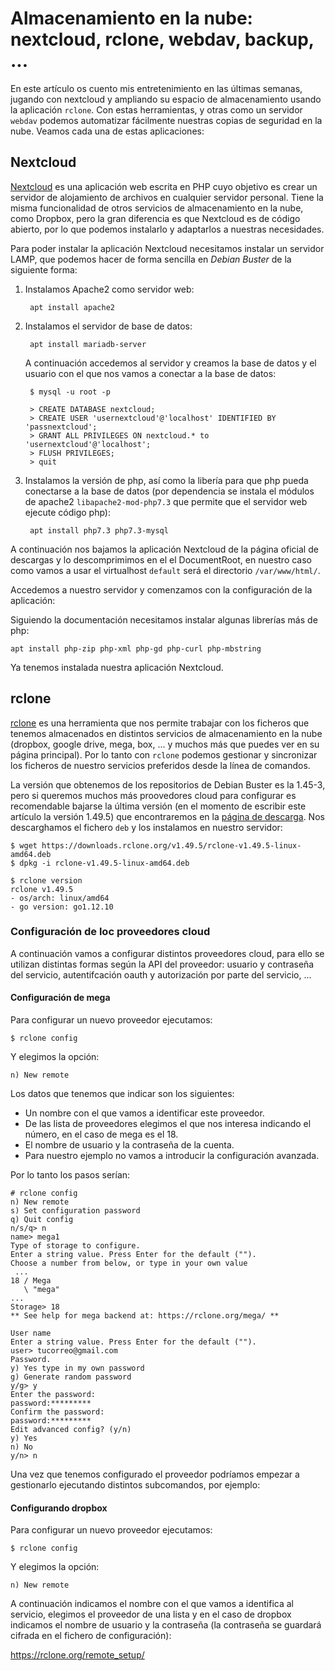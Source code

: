 # Almacenamiento en la nube: nextcloud, rclone, webdav, backup, ...

En este artículo os cuento mis entretenimiento en las últimas semanas, jugando con nextcloud y ampliando su espacio de almacenamiento usando la aplicación `rclone`. Con estas herramientas, y otras como un servidor `webdav` podemos automatizar fácilmente nuestras copias de seguridad en la nube. Veamos cada una de estas aplicaciones:

## Nextcloud

[Nextcloud](https://nextcloud.com/) es una aplicación web escrita en PHP cuyo objetivo es crear un servidor de alojamiento de archivos en cualquier servidor personal. Tiene la misma funcionalidad de otros servicios de almacenamiento en la nube, como Dropbox, pero la gran diferencia es que Nextcloud es de código abierto, por lo que podemos instalarlo y adaptarlos a nuestras necesidades.

Para poder instalar la aplicación Nextcloud necesitamos instalar un servidor LAMP, que podemos hacer de forma sencilla en *Debian Buster* de la siguiente forma:

1. Instalamos Apache2 como servidor web:

        apt install apache2

2. Instalamos el servidor de base de datos:

        apt install mariadb-server

    A continuación accedemos al servidor y creamos la base de datos y el usuario con el que nos vamos a conectar a la base de datos:

        $ mysql -u root -p

        > CREATE DATABASE nextcloud;
        > CREATE USER 'usernextcloud'@'localhost' IDENTIFIED BY 'passnextcloud';
        > GRANT ALL PRIVILEGES ON nextcloud.* to 'usernextcloud'@'localhost';
        > FLUSH PRIVILEGES;
        > quit

3. Instalamos la versión de php, así como la libería para que php pueda conectarse a la base de datos (por dependencia se instala el módulos de apache2 `libapache2-mod-php7.3` que permite que el servidor web ejecute código php):

        apt install php7.3 php7.3-mysql

A continuación nos bajamos la aplicación Nextcloud de la página oficial de descargas y lo descomprimimos en el el DocumentRoot, en nuestro caso como vamos a usar el virtualhost `default` será el directorio `/var/www/html/`.

Accedemos a nuestro servidor y comenzamos con la configuración de la aplicación:

Siguiendo la documentación necesitamos instalar algunas librerías más de php:

    apt install php-zip php-xml php-gd php-curl php-mbstring

Ya tenemos instalada nuestra aplicación Nextcloud.

## rclone

[rclone](https://rclone.org/) es una herramienta que nos permite trabajar con los ficheros que tenemos almacenados en distintos servicios de almacenamiento en la nube (dropbox, google drive, mega, box, ... y muchos más que puedes ver en su página principal). Por lo tanto con `rclone` podemos gestionar y sincronizar los ficheros de nuestro servicios preferidos desde la línea de comandos. 

La versión que obtenemos de los repositorios de Debian Buster es la 1.45-3, pero si queremos muchos más proovedores cloud para configurar es recomendable bajarse la última versión (en el momento de escribir este artículo la versión 1.49.5) que encontraremos en la [página de descarga](https://rclone.org/downloads/). Nos descarghamos el fichero `deb` y los instalamos en nuestro servidor:

    $ wget https://downloads.rclone.org/v1.49.5/rclone-v1.49.5-linux-amd64.deb
    $ dpkg -i rclone-v1.49.5-linux-amd64.deb

    $ rclone version
    rclone v1.49.5
    - os/arch: linux/amd64
    - go version: go1.12.10




### Configuración de loc proveedores cloud

A continuación vamos a configurar distintos proveedores cloud, para ello se utilizan distintas formas según la API del proveedor: usuario y contraseña del servicio, autentifcación oauth y autorización por parte del servicio, ...

#### Configuración de mega

Para configurar un nuevo proveedor ejecutamos:

    $ rclone config

Y elegimos la opción:

    n) New remote

Los datos que tenemos que indicar son los siguientes:

* Un nombre con el que vamos a identificar este proveedor.
* De las lista de proveedores elegimos el que nos interesa indicando el número, en el caso de mega es el 18.
* El nombre de usuario y la contraseña de la cuenta.
* Para nuestro ejemplo no vamos a introducir la configuración avanzada.

Por lo tanto los pasos serían:

    # rclone config
    n) New remote
    s) Set configuration password
    q) Quit config
    n/s/q> n
    name> mega1
    Type of storage to configure.
    Enter a string value. Press Enter for the default ("").
    Choose a number from below, or type in your own value
     ...
    18 / Mega
       \ "mega"
    ...
    Storage> 18
    ** See help for mega backend at: https://rclone.org/mega/ **

    User name
    Enter a string value. Press Enter for the default ("").
    user> tucorreo@gmail.com
    Password.
    y) Yes type in my own password
    g) Generate random password
    y/g> y
    Enter the password:
    password:*********
    Confirm the password:
    password:*********
    Edit advanced config? (y/n)
    y) Yes
    n) No
    y/n> n

Una vez que tenemos configurado el proveedor podríamos empezar a gestionarlo ejecutando distintos subcomandos, por ejemplo: 




#### Configurando dropbox

Para configurar un nuevo proveedor ejecutamos:

    $ rclone config

Y elegimos la opción:

    n) New remote

A continuación indicamos el nombre con el que vamos a identifica al servicio, elegimos el proveedor de una lista y en el caso de dropbox indicamos el nombre de usuario y la contraseña (la contraseña se guardará cifrada en el fichero de configuración):


https://rclone.org/remote_setup/


